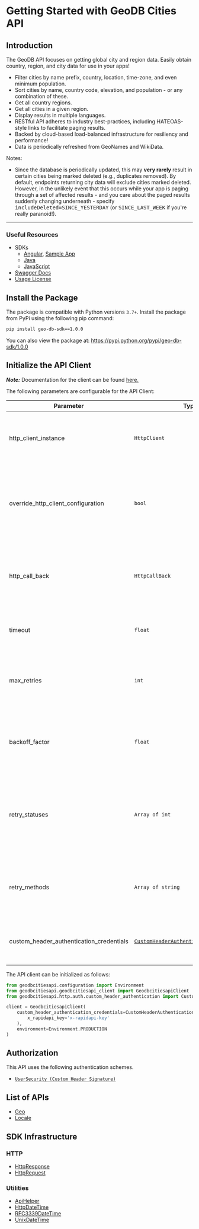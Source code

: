 
# Getting Started with GeoDB Cities API

## Introduction

The GeoDB API focuses on getting global city and region data. Easily obtain country, region, and city data for use
in your apps!

<ul>
  <li>Filter cities by name prefix, country, location, time-zone, and even minimum population.</li>
  <li>Sort cities by name, country code, elevation, and population - or any combination of these.</li> 
  <li>Get all country regions.</li> <li>Get all cities in a given region.</li>
  <li>
    Display results in multiple languages.</li> <li>RESTful API adheres to industry best-practices, including
    HATEOAS-style links to facilitate paging results.
  </li> 
  <li>Backed by cloud-based load-balanced infrastructure for resiliency and performance!</li>
  <li>Data is periodically refreshed from GeoNames and WikiData.</li>
</ul>
<p>Notes:
<ul>
  <li>
    Since the database is periodically updated, this may <strong>very rarely</strong> result in certain cities
    being marked deleted (e.g., duplicates removed). By default, endpoints returning city data will exclude
    cities marked deleted. However, in the unlikely event that this occurs while your app is paging through a set
    of affected results - and you care about the paged results suddenly changing underneath - specify 
    <tt>includeDeleted=SINCE_YESTERDAY</tt> (or <tt>SINCE_LAST_WEEK</tt> if you're really paranoid!).
  </li>
</ul>
<hr/>
<h3>Useful Resources</h3>
<ul>
  <li>
    SDKs
    <ul>
      <li>
        <a href='https://www.npmjs.com/package/wft-geodb-angular-client'>Angular</a>, 
        <a href='https://github.com/wirefreethought/geodb-sample-angular-app'>Sample App</a>
      </li>
      <li><a href='https://github.com/wirefreethought/geodb-java-client'>Java</a></li>
      <li><a href='https://www.npmjs.com/package/wft-geodb-js-client'>JavaScript</a></li>
    </ul>
    <li><a href='swagger.json'>Swagger Docs</a></li>
    <li><a href='http://creativecommons.org/licenses/by/3.0/'>Usage License</a></li>
  </li>      
</ul>


## Install the Package

The package is compatible with Python versions `3.7+`.
Install the package from PyPi using the following pip command:

```bash
pip install geo-db-sdk==1.0.0
```

You can also view the package at:
https://pypi.python.org/pypi/geo-db-sdk/1.0.0

## Initialize the API Client

**_Note:_** Documentation for the client can be found [here.](https://www.github.com/MuHamza30/geo-db-python-sdk/tree/1.0.0/doc/client.md)

The following parameters are configurable for the API Client:

| Parameter | Type | Description |
|  --- | --- | --- |
| http_client_instance | `HttpClient` | The Http Client passed from the sdk user for making requests |
| override_http_client_configuration | `bool` | The value which determines to override properties of the passed Http Client from the sdk user |
| http_call_back | `HttpCallBack` | The callback value that is invoked before and after an HTTP call is made to an endpoint |
| timeout | `float` | The value to use for connection timeout. <br> **Default: 60** |
| max_retries | `int` | The number of times to retry an endpoint call if it fails. <br> **Default: 0** |
| backoff_factor | `float` | A backoff factor to apply between attempts after the second try. <br> **Default: 2** |
| retry_statuses | `Array of int` | The http statuses on which retry is to be done. <br> **Default: [408, 413, 429, 500, 502, 503, 504, 521, 522, 524]** |
| retry_methods | `Array of string` | The http methods on which retry is to be done. <br> **Default: ['GET', 'PUT']** |
| custom_header_authentication_credentials | [`CustomHeaderAuthenticationCredentials`](https://www.github.com/MuHamza30/geo-db-python-sdk/tree/1.0.0/doc/auth/custom-header-signature.md) | The credential object for Custom Header Signature |

The API client can be initialized as follows:

```python
from geodbcitiesapi.configuration import Environment
from geodbcitiesapi.geodbcitiesapi_client import GeodbcitiesapiClient
from geodbcitiesapi.http.auth.custom_header_authentication import CustomHeaderAuthenticationCredentials

client = GeodbcitiesapiClient(
    custom_header_authentication_credentials=CustomHeaderAuthenticationCredentials(
        x_rapidapi_key='x-rapidapi-key'
    ),
    environment=Environment.PRODUCTION
)
```

## Authorization

This API uses the following authentication schemes.

* [`UserSecurity (Custom Header Signature)`](https://www.github.com/MuHamza30/geo-db-python-sdk/tree/1.0.0/doc/auth/custom-header-signature.md)

## List of APIs

* [Geo](https://www.github.com/MuHamza30/geo-db-python-sdk/tree/1.0.0/doc/controllers/geo.md)
* [Locale](https://www.github.com/MuHamza30/geo-db-python-sdk/tree/1.0.0/doc/controllers/locale.md)

## SDK Infrastructure

### HTTP

* [HttpResponse](https://www.github.com/MuHamza30/geo-db-python-sdk/tree/1.0.0/doc/http-response.md)
* [HttpRequest](https://www.github.com/MuHamza30/geo-db-python-sdk/tree/1.0.0/doc/http-request.md)

### Utilities

* [ApiHelper](https://www.github.com/MuHamza30/geo-db-python-sdk/tree/1.0.0/doc/api-helper.md)
* [HttpDateTime](https://www.github.com/MuHamza30/geo-db-python-sdk/tree/1.0.0/doc/http-date-time.md)
* [RFC3339DateTime](https://www.github.com/MuHamza30/geo-db-python-sdk/tree/1.0.0/doc/rfc3339-date-time.md)
* [UnixDateTime](https://www.github.com/MuHamza30/geo-db-python-sdk/tree/1.0.0/doc/unix-date-time.md)

